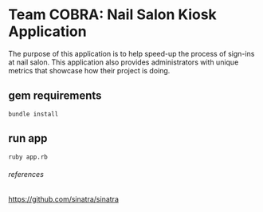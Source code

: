 # Team COBRA: Nail Salon Kiosk Application

The purpose of this application is to help speed-up the process of sign-ins at nail salon. This application also provides administrators with unique metrics that showcase how their project is doing. 


## gem requirements
```
bundle install
```
## run app
```
ruby app.rb
```


###### references 
https://github.com/sinatra/sinatra
